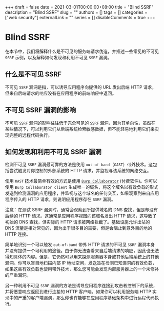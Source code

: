 +++
draft = false
date = 2021-03-01T00:00:00+08:00
title = "Blind SSRF"
description = "Blind SSRF"
slug = ""
authors = []
tags = []
categories = ["web security"]
externalLink = ""
series = []
disableComments = true
+++

# Blind SSRF

在本节中，我们将解释什么是不可见的服务端请求伪造，并描述一些常见的不可见 `SSRF` 示例，以及解释如何发现和利用不可见 `SSRF` 漏洞。


## 什么是不可见 SSRF

不可见 `SSRF` 漏洞是指，可以诱导应用程序向提供的 URL 发出后端 HTTP 请求，但来自后端请求的响应没有在应用程序的前端响应中返回。


## 不可见 SSRF 漏洞的影响

不可见 `SSRF` 漏洞的影响往往低于完全可见的 `SSRF` 漏洞，因为其单向性，虽然在某些情况下，可以利用它们从后端系统检索敏感数据，但不能轻易地利用它们来实现完整的远程代码执行。


## 如何发现和利用不可见 SSRF 漏洞

检测不可见 `SSRF` 漏洞最可靠的方法是使用 `out-of-band`（`OAST`）带外技术。这包括尝试触发对你控制的外部系统的 HTTP 请求，并监视与该系统的网络交互。

使用 `OAST` 技术最简单有效的方式是使用 [`Burp Collaborator`](https://portswigger.net/burp/documentation/collaborator) (付费软件)。你可以使用 `Burp Collaborator client` 生成唯一的域名，将这个域名以有效负载的形式发送到检测漏洞的应用程序，并监视与这个域名的任何交互，如果观察到来自应用程序传入的 HTTP 请求，则说明应用程序存在 `SSRF` 漏洞。

注意：在测试 SSRF 漏洞时，通常会观察到所提供域名的 DNS 查找，但是却没有后续的 HTTP 请求。这通常是应用程序视图向该域名发出 HTTP 请求，这导致了初始的 DNS 查找，但实际的 HTTP 请求被网络拦截了。基础设施允许出站的 DNS 流量是相对常见的，因为出于很多目的需要，但是会阻止到意外目的地的 HTTP 连接。

简单地识别一个可以触发 `out-of-band` 带外 HTTP 请求的不可见 `SSRF` 漏洞本身并没有提供一个可利用的途径。由于你无法查看来自后端请求的响应，因此也无法得知具体的内容。但是，它仍然可以用来探测服务器本身或其他后端系统上的其他漏洞。你可以盲目地扫描内部 IP 地址空间，发送旨在检测已知漏洞的有效负载，如果这些有效负载也使用带外技术，那么您可能会发现内部服务器上的一个未修补的严重漏洞。

另一种利用不可见 `SSRF` 漏洞的方法是诱导应用程序连接到攻击者控制下的系统，并将恶意响应返回到进行连接的 HTTP 客户端。如果你可以利用服务端 HTTP 实现中的严重的客户端漏洞，那么你也许能够在应用程序基础架构中进行远程代码执行。